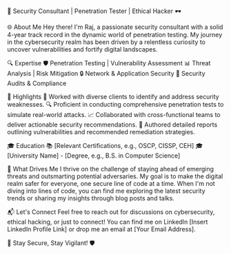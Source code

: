 🔐 Security Consultant | Penetration Tester | Ethical Hacker 🕶️

🌐 About Me
Hey there! I'm Raj, a passionate security consultant with a solid 4-year track record in the dynamic world of penetration testing. My journey in the cybersecurity realm has been driven by a relentless curiosity to uncover vulnerabilities and fortify digital landscapes.

🔍 Expertise
🛡️ Penetration Testing | Vulnerability Assessment
📊 Threat Analysis | Risk Mitigation
🔒 Network & Application Security
🔐 Security Audits & Compliance

🚀 Highlights
💼 Worked with diverse clients to identify and address security weaknesses.
🔍 Proficient in conducting comprehensive penetration tests to simulate real-world attacks.
📈 Collaborated with cross-functional teams to deliver actionable security recommendations.
📝 Authored detailed reports outlining vulnerabilities and recommended remediation strategies.

🎓 Education
📚 [Relevant Certifications, e.g., OSCP, CISSP, CEH]
🎓 [University Name] - [Degree, e.g., B.S. in Computer Science]

🌟 What Drives Me
I thrive on the challenge of staying ahead of emerging threats and outsmarting potential adversaries. My goal is to make the digital realm safer for everyone, one secure line of code at a time. When I'm not diving into lines of code, you can find me exploring the latest security trends or sharing my insights through blog posts and talks.

📬 Let's Connect
Feel free to reach out for discussions on cybersecurity, ethical hacking, or just to connect! You can find me on LinkedIn [Insert LinkedIn Profile Link] or drop me an email at [Your Email Address].

🔑 Stay Secure, Stay Vigilant! 🛡️
